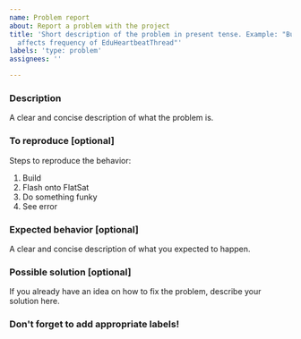 ```yaml
---
name: Problem report
about: Report a problem with the project
title: 'Short description of the problem in present tense. Example: "Busy wait loop
  affects frequency of EduHeartbeatThread"'
labels: 'type: problem'
assignees: ''

---
```


### Description

A clear and concise description of what the problem is.


### To reproduce [optional]

Steps to reproduce the behavior:

1. Build <target>
2. Flash onto FlatSat
3. Do something funky
4. See error


### Expected behavior [optional]

A clear and concise description of what you expected to happen.


### Possible solution [optional]

If you already have an idea on how to fix the problem, describe your solution here.


### Don't forget to add appropriate labels!
